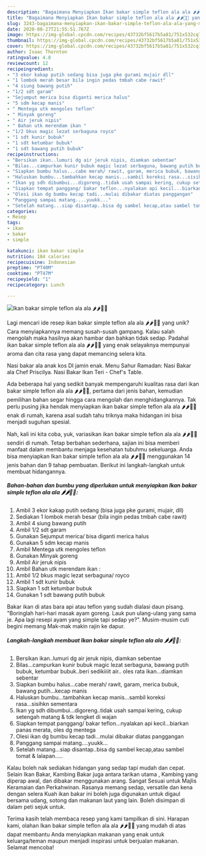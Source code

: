 ```yaml
---
description: "Bagaimana Menyiapkan Ikan bakar simple teflon ala ala 🌶🌶🥒🥒 yang Menggugah Selera"
title: "Bagaimana Menyiapkan Ikan bakar simple teflon ala ala 🌶🌶🥒🥒 yang Menggugah Selera"
slug: 3243-bagaimana-menyiapkan-ikan-bakar-simple-teflon-ala-ala-yang-menggugah-selera
date: 2020-08-27T21:55:51.767Z
image: https://img-global.cpcdn.com/recipes/43732bf5617b5a81/751x532cq70/ikan-bakar-simple-teflon-ala-ala-🌶🌶🥒🥒-foto-resep-utama.jpg
thumbnail: https://img-global.cpcdn.com/recipes/43732bf5617b5a81/751x532cq70/ikan-bakar-simple-teflon-ala-ala-🌶🌶🥒🥒-foto-resep-utama.jpg
cover: https://img-global.cpcdn.com/recipes/43732bf5617b5a81/751x532cq70/ikan-bakar-simple-teflon-ala-ala-🌶🌶🥒🥒-foto-resep-utama.jpg
author: Isaac Thornton
ratingvalue: 4.8
reviewcount: 12
recipeingredient:
- "3 ekor kakap putih sedang bisa juga pke gurami mujair dll"
- "1 lombok merah besar bila ingin pedas tmbah cabe rawit"
- "4 siung bawang putih"
- "1/2 sdt garam"
- "Sejumput merica bisa diganti merica halus"
- "5 sdm kecap manis"
- " Mentega utk mengoles teflon"
- " Minyak goreng"
- " Air jeruk nipis"
- " Bahan utk merendam ikan "
- "1/2 bkus magic lezat serbaguna royco"
- "1 sdt kunir bubuk"
- "1 sdt ketumbar bubuk"
- "1 sdt bawang putih bubuk"
recipeinstructions:
- "Bersikan ikan..lumuri dg air jeruk nipis, diamkan sebentae"
- "Bilas...campurkan kunir bubuk magic lezat serbaguna, bawang putih bubuk, ketumbar bubuk..beri sedikiiiit air.. oles rata ikan...diamkan sebentar"
- "Siapkan bumbu halus...cabe merah/ rawit, garam, merica bubuk, bawang putih...kecap manis"
- "Haluskan bumbu...tambahkan kecap manis...sambil koreksi rasa...sisihkn sementara"
- "Ikan yg sdh dibumbui...digoreng..tidak usah sampai kering, cukup setengah matang &amp; tdk lengket di wajan"
- "Siapkan tempat panggang/ bakar teflon...nyalakan api kecil...biarkan panas merata, oles dg mentega"
- "Olesi ikan dg bumbu kecap tadi...mulai dibakar diatas panggangan"
- "Panggang sampai matang....yuukk..."
- "Setelah matang...siap disantap..bisa dg sambel kecap,atau sambel tomat &amp; lalapan....."
categories:
- Resep
tags:
- ikan
- bakar
- simple

katakunci: ikan bakar simple 
nutrition: 184 calories
recipecuisine: Indonesian
preptime: "PT40M"
cooktime: "PT47M"
recipeyield: "1"
recipecategory: Lunch

---
```



![Ikan bakar simple teflon ala ala 🌶🌶🥒🥒](https://img-global.cpcdn.com/recipes/43732bf5617b5a81/751x532cq70/ikan-bakar-simple-teflon-ala-ala-🌶🌶🥒🥒-foto-resep-utama.jpg)

Lagi mencari ide resep ikan bakar simple teflon ala ala 🌶🌶🥒🥒 yang unik? Cara menyiapkannya memang susah-susah gampang. Kalau salah mengolah maka hasilnya akan hambar dan bahkan tidak sedap. Padahal ikan bakar simple teflon ala ala 🌶🌶🥒🥒 yang enak selayaknya mempunyai aroma dan cita rasa yang dapat memancing selera kita.

Nasi bakar ala anak kos DI jamin enak. Menu Sahur Ramadan: Nasi Bakar ala Chef Priscilya. Nasi Bakar Ikan Teri - Chef&#39;s Table.

Ada beberapa hal yang sedikit banyak mempengaruhi kualitas rasa dari ikan bakar simple teflon ala ala 🌶🌶🥒🥒, pertama dari jenis bahan, kemudian pemilihan bahan segar hingga cara mengolah dan menghidangkannya. Tak perlu pusing jika hendak menyiapkan ikan bakar simple teflon ala ala 🌶🌶🥒🥒 enak di rumah, karena asal sudah tahu triknya maka hidangan ini bisa menjadi suguhan spesial.


Nah, kali ini kita coba, yuk, variasikan ikan bakar simple teflon ala ala 🌶🌶🥒🥒 sendiri di rumah. Tetap berbahan sederhana, sajian ini bisa memberi manfaat dalam membantu menjaga kesehatan tubuhmu sekeluarga. Anda bisa menyiapkan Ikan bakar simple teflon ala ala 🌶🌶🥒🥒 menggunakan 14 jenis bahan dan 9 tahap pembuatan. Berikut ini langkah-langkah untuk membuat hidangannya.

<!--inarticleads1-->

##### Bahan-bahan dan bumbu yang diperlukan untuk menyiapkan Ikan bakar simple teflon ala ala 🌶🌶🥒🥒:

1. Ambil 3 ekor kakap putih sedang (bisa juga pke gurami, mujair, dll)
1. Sediakan 1 lombok merah besar (bila ingin pedas tmbah cabe rawit)
1. Ambil 4 siung bawang putih
1. Ambil 1/2 sdt garam
1. Gunakan Sejumput merica/ bisa diganti merica halus
1. Gunakan 5 sdm kecap manis
1. Ambil  Mentega utk mengoles teflon
1. Gunakan  Minyak goreng
1. Ambil  Air jeruk nipis
1. Ambil  Bahan utk merendam ikan :
1. Ambil 1/2 bkus magic lezat serbaguna/ royco
1. Ambil 1 sdt kunir bubuk
1. Siapkan 1 sdt ketumbar bubuk
1. Gunakan 1 sdt bawang putih bubuk


Bakar ikan di atas bara api atau teflon yang sudah dialasi daun pisang. &#34;Boringlah hari-hari masak ayam goreng. Lauk pun ulang-ulang yang sama je. Apa lagi resepi ayam yang simple tapi sedap ye?&#34;. Musim-musim cuti begini memang Mak-mak makin rajin ke dapur. 

<!--inarticleads2-->

##### Langkah-langkah membuat Ikan bakar simple teflon ala ala 🌶🌶🥒🥒:

1. Bersikan ikan..lumuri dg air jeruk nipis, diamkan sebentae
1. Bilas...campurkan kunir bubuk magic lezat serbaguna, bawang putih bubuk, ketumbar bubuk..beri sedikiiiit air.. oles rata ikan...diamkan sebentar
1. Siapkan bumbu halus...cabe merah/ rawit, garam, merica bubuk, bawang putih...kecap manis
1. Haluskan bumbu...tambahkan kecap manis...sambil koreksi rasa...sisihkn sementara
1. Ikan yg sdh dibumbui...digoreng..tidak usah sampai kering, cukup setengah matang &amp; tdk lengket di wajan
1. Siapkan tempat panggang/ bakar teflon...nyalakan api kecil...biarkan panas merata, oles dg mentega
1. Olesi ikan dg bumbu kecap tadi...mulai dibakar diatas panggangan
1. Panggang sampai matang....yuukk...
1. Setelah matang...siap disantap..bisa dg sambel kecap,atau sambel tomat &amp; lalapan.....


Kalau boleh nak sediakan hidangan yang sedap tapi mudah dan cepat. Selain Ikan Bakar, Kambing Bakar juga antara tarikan utama , Kambing yang diperap awal, dan dibakar menggunakan arang. Sangat Sesuai untuk Majlis Keramaian dan Perkahwinan. Rasanya memang sedap, versatile dan kena dengan selera Kuah ikan bakar ini boleh juga digunakan untuk digaul bersama udang, sotong dan makanan laut yang lain. Boleh disimpan di dalam peti sejuk untuk. 

Terima kasih telah membaca resep yang kami tampilkan di sini. Harapan kami, olahan Ikan bakar simple teflon ala ala 🌶🌶🥒🥒 yang mudah di atas dapat membantu Anda menyiapkan makanan yang enak untuk keluarga/teman maupun menjadi inspirasi untuk berjualan makanan. Selamat mencoba!
